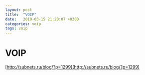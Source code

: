 ```yaml
---
layout: post
title:  "VOIP"
date:   2010-03-15 21:20:07 +0300
categories: voip
tags: voip
---
```


# VOIP
[http://subnets.ru/blog/?p=1299](http://subnets.ru/blog/?p=1299)
